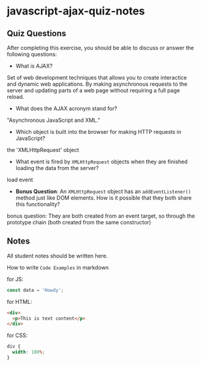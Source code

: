 # javascript-ajax-quiz-notes

## Quiz Questions

After completing this exercise, you should be able to discuss or answer the following questions:

- What is AJAX?

Set of web development techniques that allows you to create interactice and dynamic web applications. By making asynchronous requests to the server and updating parts of a web page without requiring a full page reload.

- What does the AJAX acronym stand for?

"Asynchronous JavaScript and XML."

- Which object is built into the browser for making HTTP requests in JavaScript?

the 'XMLHttpRequest' object

- What event is fired by `XMLHttpRequest` objects when they are finished loading the data from the server?

load event

- **Bonus Question**: An `XMLHttpRequest` object has an `addEventListener()` method just like DOM elements. How is it possible that they both share this functionality?

bonus question: They are both created from an event target, so through the prototype chain (both created from the same constructor)

## Notes

All student notes should be written here.

How to write `Code Examples` in markdown

for JS:

```javascript
const data = 'Howdy';
```

for HTML:

```html
<div>
  <p>This is text content</p>
</div>
```

for CSS:

```css
div {
  width: 100%;
}
```
